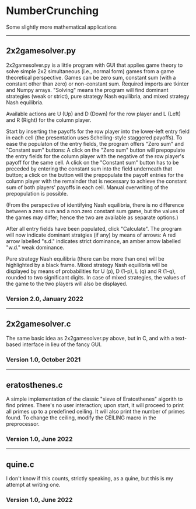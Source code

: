 # NumberCrunching
Some slightly more mathematical applications

--------------------------------------------------
## 2x2gamesolver.py

2x2gamesolver.py is a little program with GUI that applies game theory to solve simple 2x2 simultaneous (i.e., normal form) games from a game theoretical perspective.
Games can be zero sum, constant sum (with a constant other than zero) or non-constant sum. Required imports are tkinter and Numpy arrays. 
"Solving" means the program will find dominant strategies (weak or strict), pure strategy Nash equilibria, and mixed strategy Nash equilibria.

Available actions are U (Up) and D (Down) for the row player and L (Left) and R (Right) for the column player.

Start by inserting the payoffs for the row player into the lower-left entry field in each cell (the presentation uses Schelling-style staggered payoffs).
To ease the populaton of the entry fields, the program offers "Zero sum" and "Constant sum" buttons:
A click on the "Zero sum" button will prepopulate the entry fields for the column player with the negative of the row player's payoff for the same cell.
A click on the "Constant sum" button has to be preceded by entering the constant sum into the field underneath that button; a click on the button will the prepopulate the payoff entries for the column player with the remainder that is necessary to achieve the constant sum of both players' payoffs in each cell.
Manual overwriting of the prepopulation is possible.

(From the perspective of identifying Nash equilibria, there is no difference between a zero sum and a non.zero constant sum game, but the values of the games may differ;
hence the two are available as separate options.)

After all entry fields have been populated, click "Calculate". The program will now indicate dominant stratgies (if any) by means of arrows:
A red arrow labelled "s.d." indicates strict dominance, an amber arrow labelled "w.d." weak dominance.

Pure strategy Nash equilibria (there can be more than one) will be highlighted by a black frame.
Mixed strategy Nash equilibria will be displayed by means of probabilities for U (p), D (1-p), L (q) and R (1-q), rounded to two significant digits.
In case of mixed strategies, the values of the game to the two players will also be displayed.


### Version 2.0, January 2022

--------------------------------------------------
## 2x2gamesolver.c

The same basic idea as 2x2gamesolver.py above, but in C, and with a text-based interface in lieu of the fancy GUI. 

### Version 1.0, October 2021


--------------------------------------------------
## eratosthenes.c

A simple implementation of the classic "sieve of Eratosthenes" algorith to find primes. There's no user interaction; upon start, it will proceed to print all primes up to a predefined ceiling. It will also print the number of primes found. To change the ceiling, modify the CEILING macro in the preprocessor.

### Version 1.0, June 2022

--------------------------------------------------
## quine.c

I don't know if this counts, strictly speaking, as a quine, but this is my attempt at writing one.

### Version 1.0, June 2022
